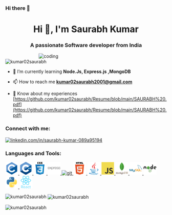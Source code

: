 ### Hi there 👋
<h1 align="center">Hi 👋, I'm Saurabh Kumar</h1>
<h3 align="center">A passionate Software developer from India</h3>

<img align ="right" alt= "coding" width ="400" src ="https://www.google.com/url?sa=i&url=https%3A%2F%2Foutlane.co%2Fnow%2Fnew-shot-programmer-animation%2F&psig=AOvVaw3xiOm_o6aPCSd9HU5-rQJk&ust=1714385650376000&source=images&cd=vfe&opi=89978449&ved=0CBEQjRxqFwoTCNiRtLDW5IUDFQAAAAAdAAAAABAE">

<p align="left"> <img src="https://komarev.com/ghpvc/?username=kumar02saurabh&label=Profile%20views&color=0e75b6&style=flat" alt="kumar02saurabh" /> </p>

- 🌱 I’m currently learning **Node.Js, Express.js ,MongoDB**

- 📫 How to reach me **kumar02saurabh2001@gmail.com**

- 📄 Know about my experiences [https://github.com/kumar02saurabh/Resume/blob/main/SAURABH%20.pdf](https://github.com/kumar02saurabh/Resume/blob/main/SAURABH%20.pdf)

<h3 align="left">Connect with me:</h3>
<p align="left">
<a href="https://linkedin.com/in/linkedin.com/in/saurabh-kumar-089a95194" target="blank"><img align="center" src="https://raw.githubusercontent.com/rahuldkjain/github-profile-readme-generator/master/src/images/icons/Social/linked-in-alt.svg" alt="linkedin.com/in/saurabh-kumar-089a95194" height="30" width="40" /></a>
</p>

<h3 align="left">Languages and Tools:</h3>
<p align="left"> <a href="https://www.cprogramming.com/" target="_blank" rel="noreferrer"> <img src="https://raw.githubusercontent.com/devicons/devicon/master/icons/c/c-original.svg" alt="c" width="40" height="40"/> </a> <a href="https://www.w3schools.com/cpp/" target="_blank" rel="noreferrer"> <img src="https://raw.githubusercontent.com/devicons/devicon/master/icons/cplusplus/cplusplus-original.svg" alt="cplusplus" width="40" height="40"/> </a> <a href="https://www.w3schools.com/css/" target="_blank" rel="noreferrer"> <img src="https://raw.githubusercontent.com/devicons/devicon/master/icons/css3/css3-original-wordmark.svg" alt="css3" width="40" height="40"/> </a> <a href="https://expressjs.com" target="_blank" rel="noreferrer"> <img src="https://raw.githubusercontent.com/devicons/devicon/master/icons/express/express-original-wordmark.svg" alt="express" width="40" height="40"/> </a> <a href="https://git-scm.com/" target="_blank" rel="noreferrer"> <img src="https://www.vectorlogo.zone/logos/git-scm/git-scm-icon.svg" alt="git" width="40" height="40"/> </a> <a href="https://www.w3.org/html/" target="_blank" rel="noreferrer"> <img src="https://raw.githubusercontent.com/devicons/devicon/master/icons/html5/html5-original-wordmark.svg" alt="html5" width="40" height="40"/> </a> <a href="https://www.java.com" target="_blank" rel="noreferrer"> <img src="https://raw.githubusercontent.com/devicons/devicon/master/icons/java/java-original.svg" alt="java" width="40" height="40"/> </a> <a href="https://developer.mozilla.org/en-US/docs/Web/JavaScript" target="_blank" rel="noreferrer"> <img src="https://raw.githubusercontent.com/devicons/devicon/master/icons/javascript/javascript-original.svg" alt="javascript" width="40" height="40"/> </a> <a href="https://www.mongodb.com/" target="_blank" rel="noreferrer"> <img src="https://raw.githubusercontent.com/devicons/devicon/master/icons/mongodb/mongodb-original-wordmark.svg" alt="mongodb" width="40" height="40"/> </a> <a href="https://www.mysql.com/" target="_blank" rel="noreferrer"> <img src="https://raw.githubusercontent.com/devicons/devicon/master/icons/mysql/mysql-original-wordmark.svg" alt="mysql" width="40" height="40"/> </a> <a href="https://nodejs.org" target="_blank" rel="noreferrer"> <img src="https://raw.githubusercontent.com/devicons/devicon/master/icons/nodejs/nodejs-original-wordmark.svg" alt="nodejs" width="40" height="40"/> </a> <a href="https://www.python.org" target="_blank" rel="noreferrer"> <img src="https://raw.githubusercontent.com/devicons/devicon/master/icons/python/python-original.svg" alt="python" width="40" height="40"/> </a> <a href="https://reactjs.org/" target="_blank" rel="noreferrer"> <img src="https://raw.githubusercontent.com/devicons/devicon/master/icons/react/react-original-wordmark.svg" alt="react" width="40" height="40"/> </a> </p>

<p><img align="left" src="https://github-readme-stats.vercel.app/api/top-langs?username=kumar02saurabh&show_icons=true&locale=en&layout=compact" alt="kumar02saurabh" /></p>

<p>&nbsp;<img align="center" src="https://github-readme-stats.vercel.app/api?username=kumar02saurabh&show_icons=true&locale=en" alt="kumar02saurabh" /></p>

<p><img align="center" src="https://github-readme-streak-stats.herokuapp.com/?user=kumar02saurabh&" alt="kumar02saurabh" /></p>

